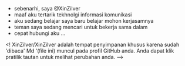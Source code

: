 - sebenarhi, saya @XinZilver
 - maaf aku tertarik tekhnolgi informasi komunikasi
 - aku sedang belajar saya baru belajar mohon kerjasamnya
 - teman saya sedang mencari untuk bekerja sama dalam 
 - cepat hubungi aku …
 
 <!
 XinZilver/XinZilver adalah tempat penyimpanan khusus karena sudah 'dibaca' Md '(file ini) muncul pada profil GitHub anda.
 Anda dapat klik pratilik tautan untuk melihat perubahan anda.
 -->
